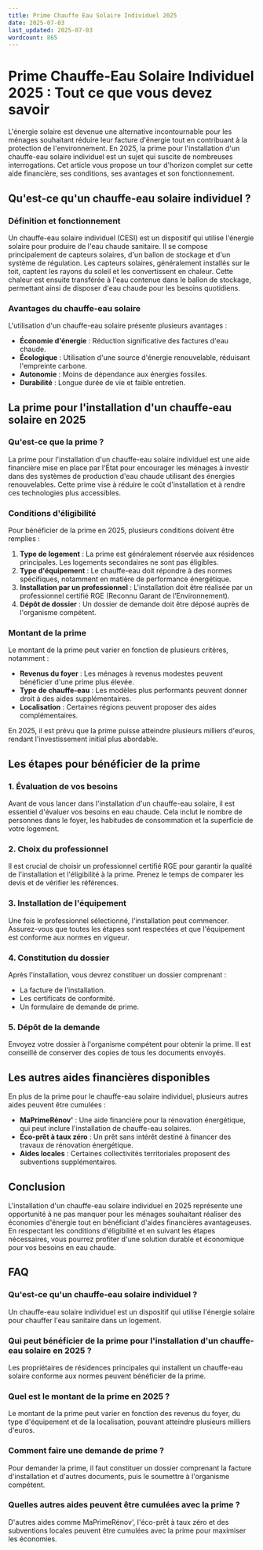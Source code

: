 ```yaml
---
title: Prime Chauffe Eau Solaire Individuel 2025
date: 2025-07-03
last_updated: 2025-07-03
wordcount: 865
---
```


# Prime Chauffe-Eau Solaire Individuel 2025 : Tout ce que vous devez savoir

L'énergie solaire est devenue une alternative incontournable pour les ménages souhaitant réduire leur facture d'énergie tout en contribuant à la protection de l'environnement. En 2025, la prime pour l'installation d'un chauffe-eau solaire individuel est un sujet qui suscite de nombreuses interrogations. Cet article vous propose un tour d'horizon complet sur cette aide financière, ses conditions, ses avantages et son fonctionnement.

## Qu'est-ce qu'un chauffe-eau solaire individuel ?

### Définition et fonctionnement

Un chauffe-eau solaire individuel (CESI) est un dispositif qui utilise l'énergie solaire pour produire de l'eau chaude sanitaire. Il se compose principalement de capteurs solaires, d'un ballon de stockage et d'un système de régulation. Les capteurs solaires, généralement installés sur le toit, captent les rayons du soleil et les convertissent en chaleur. Cette chaleur est ensuite transférée à l'eau contenue dans le ballon de stockage, permettant ainsi de disposer d'eau chaude pour les besoins quotidiens.

### Avantages du chauffe-eau solaire

L'utilisation d'un chauffe-eau solaire présente plusieurs avantages :

- **Économie d'énergie** : Réduction significative des factures d'eau chaude.
- **Écologique** : Utilisation d'une source d'énergie renouvelable, réduisant l'empreinte carbone.
- **Autonomie** : Moins de dépendance aux énergies fossiles.
- **Durabilité** : Longue durée de vie et faible entretien.

## La prime pour l'installation d'un chauffe-eau solaire en 2025

### Qu'est-ce que la prime ?

La prime pour l'installation d'un chauffe-eau solaire individuel est une aide financière mise en place par l'État pour encourager les ménages à investir dans des systèmes de production d'eau chaude utilisant des énergies renouvelables. Cette prime vise à réduire le coût d'installation et à rendre ces technologies plus accessibles.

### Conditions d'éligibilité

Pour bénéficier de la prime en 2025, plusieurs conditions doivent être remplies :

1. **Type de logement** : La prime est généralement réservée aux résidences principales. Les logements secondaires ne sont pas éligibles.
2. **Type d'équipement** : Le chauffe-eau doit répondre à des normes spécifiques, notamment en matière de performance énergétique.
3. **Installation par un professionnel** : L'installation doit être réalisée par un professionnel certifié RGE (Reconnu Garant de l’Environnement).
4. **Dépôt de dossier** : Un dossier de demande doit être déposé auprès de l'organisme compétent.

### Montant de la prime

Le montant de la prime peut varier en fonction de plusieurs critères, notamment :

- **Revenus du foyer** : Les ménages à revenus modestes peuvent bénéficier d'une prime plus élevée.
- **Type de chauffe-eau** : Les modèles plus performants peuvent donner droit à des aides supplémentaires.
- **Localisation** : Certaines régions peuvent proposer des aides complémentaires.

En 2025, il est prévu que la prime puisse atteindre plusieurs milliers d'euros, rendant l'investissement initial plus abordable.

## Les étapes pour bénéficier de la prime

### 1. Évaluation de vos besoins

Avant de vous lancer dans l'installation d'un chauffe-eau solaire, il est essentiel d'évaluer vos besoins en eau chaude. Cela inclut le nombre de personnes dans le foyer, les habitudes de consommation et la superficie de votre logement.

### 2. Choix du professionnel

Il est crucial de choisir un professionnel certifié RGE pour garantir la qualité de l'installation et l'éligibilité à la prime. Prenez le temps de comparer les devis et de vérifier les références.

### 3. Installation de l'équipement

Une fois le professionnel sélectionné, l'installation peut commencer. Assurez-vous que toutes les étapes sont respectées et que l'équipement est conforme aux normes en vigueur.

### 4. Constitution du dossier

Après l'installation, vous devrez constituer un dossier comprenant :

- La facture de l'installation.
- Les certificats de conformité.
- Un formulaire de demande de prime.

### 5. Dépôt de la demande

Envoyez votre dossier à l'organisme compétent pour obtenir la prime. Il est conseillé de conserver des copies de tous les documents envoyés.

## Les autres aides financières disponibles

En plus de la prime pour le chauffe-eau solaire individuel, plusieurs autres aides peuvent être cumulées :

- **MaPrimeRénov'** : Une aide financière pour la rénovation énergétique, qui peut inclure l'installation de chauffe-eau solaires.
- **Éco-prêt à taux zéro** : Un prêt sans intérêt destiné à financer des travaux de rénovation énergétique.
- **Aides locales** : Certaines collectivités territoriales proposent des subventions supplémentaires.

## Conclusion

L'installation d'un chauffe-eau solaire individuel en 2025 représente une opportunité à ne pas manquer pour les ménages souhaitant réaliser des économies d'énergie tout en bénéficiant d'aides financières avantageuses. En respectant les conditions d'éligibilité et en suivant les étapes nécessaires, vous pourrez profiter d'une solution durable et économique pour vos besoins en eau chaude.

## FAQ

### Qu'est-ce qu'un chauffe-eau solaire individuel ?

Un chauffe-eau solaire individuel est un dispositif qui utilise l'énergie solaire pour chauffer l'eau sanitaire dans un logement.

### Qui peut bénéficier de la prime pour l'installation d'un chauffe-eau solaire en 2025 ?

Les propriétaires de résidences principales qui installent un chauffe-eau solaire conforme aux normes peuvent bénéficier de la prime.

### Quel est le montant de la prime en 2025 ?

Le montant de la prime peut varier en fonction des revenus du foyer, du type d'équipement et de la localisation, pouvant atteindre plusieurs milliers d'euros.

### Comment faire une demande de prime ?

Pour demander la prime, il faut constituer un dossier comprenant la facture d'installation et d'autres documents, puis le soumettre à l'organisme compétent.

### Quelles autres aides peuvent être cumulées avec la prime ?

D'autres aides comme MaPrimeRénov', l'éco-prêt à taux zéro et des subventions locales peuvent être cumulées avec la prime pour maximiser les économies.